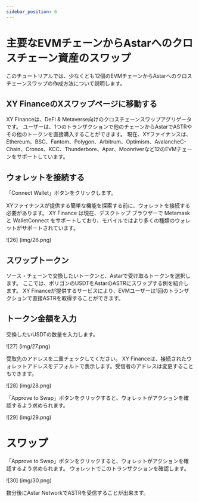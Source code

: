 ```yaml
---
sidebar_position: 6
---
```


# 主要なEVMチェーンからAstarへのクロスチェーン資産のスワップ

このチュートリアルでは、少なくとも12個のEVMチェーンからAstarへのクロスチェーンスワップの作成方法について説明します。

## XY FinanceのXスワップページに移動する

XY Financeは、DeFi & Metaverse向けのクロスチェーンスワップアグリゲータです。 ユーザーは、1つのトランザクションで他のチェーンからAstarでASTRやその他のトークンを直接購入することができます。 現在、XYファイナンスは、Ethereum、BSC、Fantom、Polygon、Arbitrum、Optimism、AvalancheC-Chain、Cronos、KCC、Thunderbore、Apar、Moonriverなど12のEVMチェーンをサポートしています。

## ウォレットを接続する

「Connect Wallet」ボタンをクリックします。

XYファイナンスが提供する簡単な機能を探索する前に、ウォレットを接続する必要があります。 XY Finance は現在、デスクトップ ブラウザーで Metamask と WalletConnect をサポートしており、モバイルではより多くの種類のウォレットがサポートされています。

![26] (img/26.png)

## スワップトークン

ソース・チェーンで交換したいトークンと、Astarで受け取るトークンを選択します。 ここでは、ポリゴンのUSDTをAstarのASTRにスワップする例を紹介します。 XY Financeが提供するサービスにより、EVMユーザーは1回のトランザクションで直接ASTRを取得することができます。

## トークン金額を入力

交換したいUSDTの数量を入力します。

![27] (img/27.png)

受取先のアドレスを二重チェックしてください。 XY Financeは、接続されたウォレットアドレスをデフォルトで表示します。受信者のアドレスは変更することもできます。

![28] (img/28.png)

「Approve to Swap」ボタンをクリックすると、ウォレットがアクションを確認するよう求められます。

![29] (img/29.png)

# スワップ

「Approve to Swap」ボタンをクリックすると、ウォレットがアクションを確認するよう求められます。 ウォレットでこのトランザクションを確認します。

![30] (img/30.png)

数分後にAstar NetworkでASTRを受信することが出来ます。
